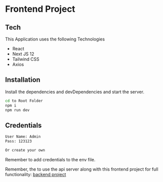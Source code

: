 # Frontend Project

## Tech

This Application uses the following Technologies

- React
- Next JS 12
- Tailwind CSS
- Axios


## Installation

Install the dependencies and devDependencies and start the server.

```sh
cd to Root Folder
npm i
npm run dev
```
## Credentials
```sh
User Name: Admin
Pass: 123123

Or create your own
```

Remember to add credentials to the env file.

Remember, the to use the api server along with this frontend project for full functionality:
[backend project](https://github.com/ImranAhmed26/simple-node-app)

